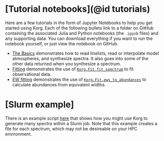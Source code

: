 # [Tutorial notebooks](@id tutorials)
Here are a few tutorials in the form of Jupyter Notebooks to help you get started using Korg.  Each of the following bullets link to a folder on GitHub containing the associated Julia and Python notebooks (the `.ipynb` files) and any supporting data.  You can download everything if you want to run the notebook yourself, or just view the notebook on GitHub.
- [The Basics](https://github.com/ajwheeler/Korg.jl/tree/main/misc/Tutorial%20notebooks/basics) demonstrates how to read linelists, read or interpolate model atmospheres, and synthesize spectra. It also goes into some of the other data returned when you synthesize a spectrum.
- [Fitting](https://github.com/ajwheeler/Korg.jl/tree/main/misc/Tutorial%20notebooks/fitting) demonstrates the use of [`Korg.Fit.fit_spectrum`](@ref) to fit observational data.
- [EW fitting](https://github.com/ajwheeler/Korg.jl/tree/main/misc/Tutorial%20notebooks/EW%20fitting) demonstrates the use of [`Korg.Fit.ews_to_abundances`](@ref) to calculate abundances from equivalent widths.

# [Slurm example]
There is an example script [here](https://github.com/ajwheeler/Korg.jl/tree/main/misc/examples/generate_grid_with_slurm.jl) that shows how you might use Korg to generate many spectra within a Slurm job. Note that this example creates a file for each spectrum, which may not be desireable on your HPC environment.